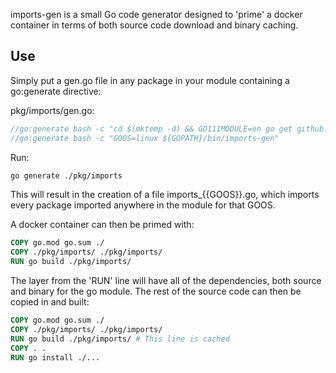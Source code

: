 imports-gen is a small Go code generator designed to 'prime' a docker container in terms of both
source code download and binary caching.

## Use

Simply put a gen.go file in any package in your module containing a go:generate directive:

pkg/imports/gen.go:
```go
//go:generate bash -c "cd $(mktemp -d) && GO111MODULE=on go get github.com/edwarnicke/imports-gen@v1.1.2"
//go:generate bash -c "GOOS=linux ${GOPATH}/bin/imports-gen"
```

Run:

```bash
go generate ./pkg/imports
```

This will result in the creation of a file imports_{{GOOS}}.go, which imports every package imported anywhere in the module for that GOOS.

A docker container can then be primed with:

```dockerfile
COPY go.mod go.sum ./
COPY ./pkg/imports/ ./pkg/imports/
RUN go build ./pkg/imports/
```

The layer from the 'RUN' line will have all of the dependencies, both source and binary
for the go module.  The rest of the source code can then be copied in and built:

```dockerfile
COPY go.mod go.sum ./
COPY ./pkg/imports/ ./pkg/imports/
RUN go build ./pkg/imports/ # This line is cached
COPY . .
RUN go install ./...
```
